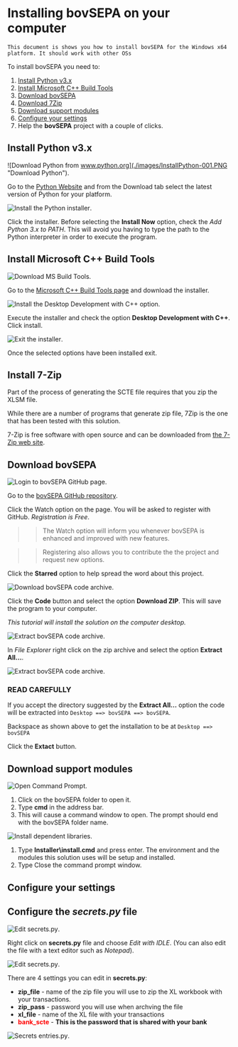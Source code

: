 Installing bovSEPA on your computer
===================================

`This document is shows you how to install bovSEPA for the Windows x64 platform. It should work with other OSs`  

To install bovSEPA you need to:

  1. [Install Python v3.x](#Python)
  2. [Install Microsoft C++ Build Tools](#MSBldTools)
  3. [Download bovSEPA](#DLbovSEPA)
  4. [Download 7Zip](#7Zip)
  5. [Download support modules](#DLModules)
  6. [Configure your settings](#UserConfig)
  7. Help the **bovSEPA** project with a couple of clicks.


<a name="Python"></a>Install Python v3.x
-------------------

![Download Python from www.python.org](./images/InstallPython-001.PNG "Download Python").

Go to the [Python Website](https://www.python.org) and from the Download tab select the latest version of Python for your platform.

![Install the Python installer](./images/InstallPython-002.PNG "Install Python").

Click the installer. Before selecting the **Install Now** option, check the *Add Python 3.x to PATH*.  This will avoid you having to type the path to the Python interpreter in order to execute the program.



<a name="MSBldTools"></a>Install Microsoft C++ Build Tools
---------------------------------

![Download MS Build Tools](./images/InstallMSC++BuildTools--001.PNG "Download MS Build Tools").

Go to the [Microsoft C++ Build Tools page](https://visualstudio.microsoft.com/visual-cpp-build-tools/) and download the installer.

![Install the Desktop Development with C++ option](./images/InstallMSC++BuildTools--002.PNG "Install Desktop Development with C++").

Execute the installer and check the option **Desktop Development with C++**.   
Click install.  

![Exit the installer](./images/InstallMSC++BuildTools--003.PNG "Exit MS Built Tools installer").

Once the selected options have been installed exit.



<a name="7Zip"></a>Install 7-Zip
---------------------------------

Part of the process of generating the SCTE file requires that you zip the XLSM file.

While there are a number of programs that generate zip file, 7Zip is the one that has been tested with this solution.

7-Zip is free software with open source and can be downloaded from [the 7-Zip web site](https://www.7-zip.org).



<a name="DLbovSEPA"></a>Download bovSEPA
----------------

![Login to bovSEPA GitHub page](./images/InstallbovSEPA--001.PNG "Login to bovSEPA GitHub page").

Go to the [bovSEPA GitHub repository](https://www.github.com/chribonn/bovSEPA).

Click the Watch option on the page. You will be asked to register with GitHub.  *Registration is Free*.

>> The Watch option will inform you whenever bovSEPA is enhanced and improved with new features.

>> Registering also allows you to contribute the the project and request new options.

Click the **Starred** option to help spread the word about this project.


![Download bovSEPA code archive](./images/InstallbovSEPA--002.PNG "Download bovSEPA code archive").

Click the **Code** button and select the option **Download ZIP**. This will save the program to your computer.

*This tutorial will install the solution on the computer desktop.*


![Extract bovSEPA code archive](./images/InstallbovSEPA--003.PNG "Extract bovSEPA code archive").

In *File Explorer* right click on the zip archive and select the option **Extract All...**.


![Extract bovSEPA code archive](./images/InstallbovSEPA--004.PNG "Extract bovSEPA code archive").

### READ CAREFULLY

If you accept the directory suggested by the **Extract All...** option the code will be extracted into `Desktop ==> bovSEPA ==> bovSEPA`.

Backspace as shown above to get the installation to be at `Desktop ==> bovSEPA`

Click the **Extact** button.



<a name="DLModules"></a>Download support modules
----------------


![Open Command Prompt](./images/InstallModules--001.PNG "Open command prompt").

1. Click on the bovSEPA folder to open it.
2. Type **cmd** in the address bar.
3. This will cause a command window to open. The prompt should end with the bovSEPA folder name.


![Install dependent libraries](./images/InstallModules--002.PNG "Install dependent libraries").

1. Type **Installer\install.cmd** and press enter. The environment and the modules this solution uses will be setup and installed.
2. Type Close the command prompt window.



<a name="UserConfig"></a>Configure your settings
----------------


## Configure the *secrets.py* file


![Edit secrets.py](./images/Configure-001.PNG "Open secrets.py for editing").

Right click on **secrets.py** file and choose *Edit with IDLE*. (You can also edit the file with a text editor such as *Notepad*).


![Edit secrets.py](./images/Configure-002.PNG "What to edit in secrets.py").

There are 4 settings you can edit in **secrets.py**:

  * **zip_file** - name of the zip file you will use to zip the XL workbook with your transactions.
  * **zip_pass** - password you will use when archving the file
  * **xl_file** - name of the XL file with your transactions
  * <span style="color:red">**bank_scte**</span> - **This is the password that is shared with your bank**


![Secrets entries.py](./images/Configure-003.PNG "Where the different secrets.py codes are used").

